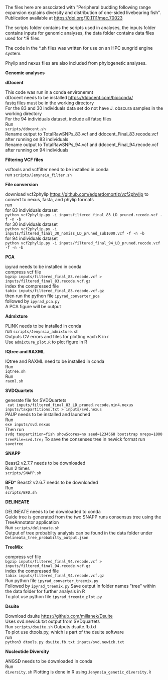The files here are associated with "Peripheral budding following range expansion explains diversity and distribution of one-sided livebearing fish". Publication available at https://doi.org/10.1111/mec.70023

The scripts folder contains the scripts used in analyses, the inputs folder contains inputs for genomic analyses, the data folder contains data files used for *.R files.

The code in the *.sh files was written for use on an HPC sungrid engine system.

Phylip and nexus files are also included from phylogenetic analyses.

**Genomic analyses**

**dDocent**

This code was run in a conda environemnt \
dDocent needs to be installed  https://ddocent.com/bioconda/ \
fastq files must be in the working directory \
For the 83 and 30 individuals data set do not have J. obscura samples in the working directory \
For the 94 individuals dataset, include all fatsq files \
Run \
```scripts/ddocent.sh``` \
Rename output to TotalRawSNPs_83.vcf and ddocent_Final_83.recode.vcf after running on 83 individuals \
Rename output to TotalRawSNPs_94.vcf and ddocent_Final_94.recode.vcf after running on 94 individuals 

**Filtering VCF files**

vcftools and vcffilter need to be installed in conda \
run ```scripts/Jenynsia_filter.sh```


**File conversion**

download vcf2phylip https://github.com/edgardomortiz/vcf2phylip to convert to nexus, fasta, and phylip formats\
run \
for 83 individuals dataset \
```python vcf2phylip.py -i inputsfiltered_final_83_LD_pruned.recode.vcf -f -n -b```\
for 30 individuals dataset \
```python vcf2phylip.py -i inputs/filtered_final_30_nomiss_LD_pruned_sub1000.vcf -f -n -b```\
for 94 individuals dataset \
```python vcf2phylip.py -i inputs/filtered_final_94_LD_pruned.recode.vcf -f -n -b```

**PCA**

ipyrad needs to be installed in conda \
compress vcf file \
```bgzip inputs/filtered_final_83.recode.vcf > inputs/filtered_final_83.recode.vcf.gz``` \
index the compressed file \
```tabix inputs/filtered_final_83.recode.vcf.gz``` \
then run the python file ```ipyrad_converter_pca``` \
followed by ```ipyrad_pca.py```\
A PCA figure will be output

**Admixture**

PLINK needs to be installed in conda \
run ```scripts/Jenynsia_admixture.sh``` \
Outputs CV errors and files for plotting each K in r \
Use ```admixture_plot.R``` to plot figure in R 

**IQtree and RAXML**

IQtree and RAXML need to be installed in conda\
Run\
```iqtree.sh``` \
Run\
```raxml.sh``` 

**SVDQuartets**

generate file for SVDQuartets \
``` cat inputs/filtered_final_83_LD_pruned.recode.min4.nexus inputs/taxpartitions.txt > inputs/svd.nexus```\
PAUP needs to be installed and launched \
Run \
```exe inputs/svd.nexus``` \
Then run \
```svdq taxpartition=fish showScores=no seed=1234568 bootstrap nreps=1000 treeFile=svd.tre;```
To save the consenses tree in newick format run \
```savetree```

**SNAPP**

Beast2 v2.7.7 needs to be downloaded \
Run 2 times\
```scripts/SNAPP.sh``` 

**BFD***
Beast2 v2.6.7 needs to be downloaded \
Run\
```scripts/BFD.sh``` 

**DELINEATE**

DELINEATE needs to be downloaded to conda\
Guide tree is generated from the two SNAPP runs consensus tree using the TreeAnnotator application\
Run ```scripts/delineate.sh```\
Output of tree probabilty analysis can be found in the data folder under ```Delineata_tree_probabilty_output.json```

**TreeMix**

compress vcf file \
```bgzip inputs/filtered_final_94.recode.vcf > inputs/filtered_final_94.recode.vcf.gz``` \
index the compressed file \
```tabix inputs/filtered_final_94.recode.vcf.gz``` \
Run python file ```ipyrad_converter_treemix.py``` \
Followed by ```ipyrad_treemix.py```
Save output in folder names "tree" within the data folder for further analysis in R\
To plot use python file ```ipyrad_treemix_plot.py```

**Dsuite**

Download dsuite https://github.com/millanek/Dsuite \
Uses svd.newick.txt output from SVDquartets \
Run ```scripts/dsuite.sh```
Outputs dsuite.fb.txt \
To plot use dtools.py, which is part of the dsuite software\
run\
```python3 dtools.py dsuite.fb.txt inputs/svd.newick.txt```

**Nucleotide Diversity**

ANGSD needs to be downloaded in conda \
Run \
```diversity.sh```
Plotting is done in R using ```Jenynsia_genetic_diversity.R```













